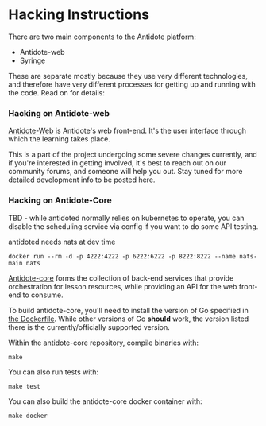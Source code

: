 # Hacking Instructions

There are two main components to the Antidote platform:

* Antidote-web
* Syringe

These are separate mostly because they use very different technologies, and therefore have very different processes for getting up and running with the code. Read on for details:

### Hacking on Antidote-web

[Antidote-Web](https://github.com/nre-learning/antidote-web) is Antidote's web front-end. It's the user interface through which the learning takes place.

This is a part of the project undergoing some severe changes currently, and if you're interested in getting involved, it's best to reach out on our community forums, and someone will help you out. Stay tuned for more detailed development info to be posted here.

### Hacking on Antidote-Core

TBD - while antidoted normally relies on kubernetes to operate, you can disable the scheduling service via config if you want to do some API testing.

antidoted needs nats at dev time

```text
docker run --rm -d -p 4222:4222 -p 6222:6222 -p 8222:8222 --name nats-main nats
```

[Antidote-core](https://github.com/nre-learning/syringe) forms the collection of back-end services that provide orchestration for lesson resources, while providing an API for the web front-end to consume.

To build antidote-core, you'll need to install the version of Go specified in [the Dockerfile](https://github.com/nre-learning/syringe/blob/master/Dockerfile#L1). While other versions of Go **should** work, the version listed there is the currently/officially supported version.

Within the antidote-core repository, compile binaries with:

```text
make
```

You can also run tests with:

```text
make test
```

You can also build the antidote-core docker container with:

```text
make docker
```

